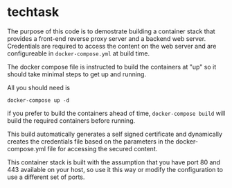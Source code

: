 # techtask
The purpose of this code is to demostrate building a container stack that provides a front-end reverse proxy server and a backend web server.
 Credentials are required to access the content on the web server and are configureable in `docker-compose.yml` at build time.

The docker compose file is instructed to build the containers at "up" so it should take minimal steps to get up and running.

All you should need is
```
docker-compose up -d
```


if you prefer to build the containers ahead of time, `docker-compose build` will build the required containers before running.

This build automatically generates a self signed certificate and dynamically creates the credentials file based on the parameters in the docker-compose.yml file for accessing the secured content.

This container stack is built with the assumption that you have port 80 and 443 available on your host, so use it this way or modify the configuration to use a different set of ports.
